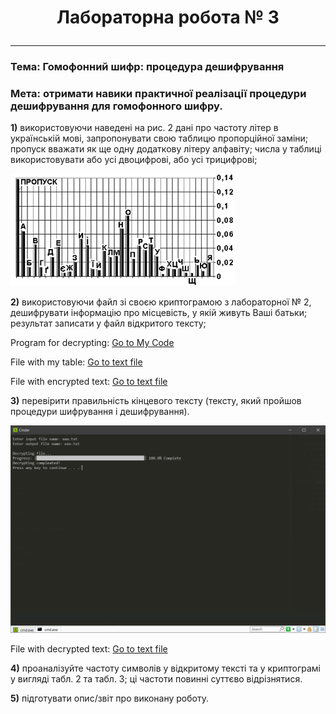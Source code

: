 # <p align = "center">__Лабораторна робота № 3__</p>

---

### __Тема: Гомофонний шифр: процедура дешифрування__

### __Мета: отримати навики практичної реалізації процедури дешифрування для гомофонного шифру.__

__1)__	використовуючи наведені на рис. 2 дані про частоту літер в українській мові, запропонувати свою таблицю пропорційної заміни; пропуск вважати як ще одну додаткову літеру алфавіту; числа у таблиці використовувати або усі двоцифрові, або усі трицифрові;

![1](screenshots/1.png)

__2)__	використовуючи файл зі своєю криптограмою з лабораторної № 2, дешифрувати інформацію про місцевість, у якій живуть Ваші батьки; результат записати у файл відкритого тексту;

Program for decrypting:
<a href="files/AZI_lab-3.py" download>Go to My Code</a>

File with my table:
<a href="files/table.txt" download>Go to text file</a>

File with encrypted text:
<a href="files/aaa.txt" download>Go to text file</a>

__3)__	перевірити правильність кінцевого тексту (тексту, який пройшов процедури шифрування і дешифрування).

![1](screenshots/2.png)

File with decrypted text:
<a href="files/eee.txt" download>Go to text file</a>


__4)__	проаналізуйте частоту символів у відкритому тексті та у криптограмі у вигляді табл. 2 та табл. 3; ці частоти повинні суттєво відрізнятися.


__5)__	підготувати опис/звіт про виконану роботу.
